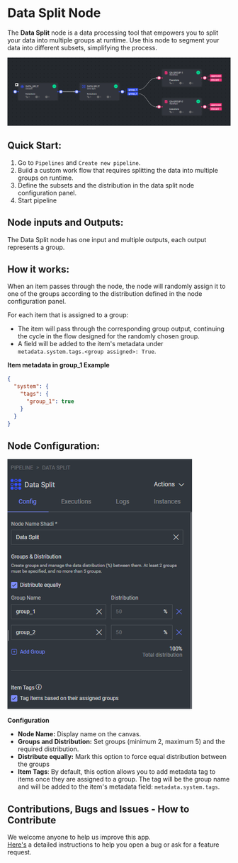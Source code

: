 # Data Split Node

The **Data Split** node is a data processing tool that empowers you to split your data into multiple groups at runtime.
Use this node to segment your data into different subsets, simplifying the process.

<img src="assets/pipeline-example.png">

## Quick Start:

1. Go to `Pipelines` and `Create new pipeline`.
2. Build a custom work flow that requires splitting the data into multiple groups on runtime.
3. Define the subsets and the distribution in the data split node configuration panel.
4. Start pipeline

## Node inputs and Outputs:

The Data Split node has one input and multiple outputs, each output represents a group.

## How it works:

When an item passes through the node, the node will randomly assign it to one of the groups according to the
distribution defined in the node configuration panel.

For each item that is assigned to a group:

- The item will pass through the corresponding group output, continuing the cycle in the flow designed for the randomly
  chosen group.
- A field will be added to the item's metadata under `metadata.system.tags.<group assigned>: True`.

**Item metadata in group_1 Example**

```json
{
  "system": {
    "tags": {
      "group_1": true
    }
  }
} 
```

## Node Configuration:

<img src="assets/node-config.png">

**Configuration**

- **Node Name:** Display name on the canvas.
- **Groups and Distribution:** Set groups (minimum 2, maximum 5) and the required distribution.
- **Distribute equally:** Mark this option to force equal distribution between the groups
- **Item Tags**: By default, this option allows you to add metadata tag to items once they are assigned to a group. The
  tag will be the group name and will be added to the item's metadata field: `metadata.system.tags`.

## Contributions, Bugs and Issues - How to Contribute

We welcome anyone to help us improve this app.  
[Here's](CONTRIBUTING.md) a detailed instructions to help you open a bug or ask for a feature request.